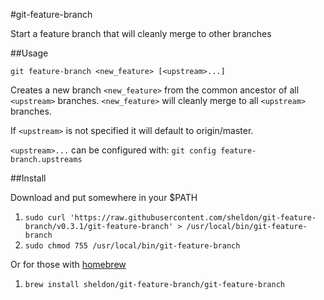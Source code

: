 #git-feature-branch

Start a feature branch that will cleanly merge to other branches

##Usage

`git feature-branch <new_feature> [<upstream>...]`

Creates a new branch `<new_feature>` from the common ancestor of all `<upstream>` branches. `<new_feature>` will cleanly merge to all `<upstream>` branches.

If `<upstream>` is not specified it will default to origin/master.

`<upstream>...` can be configured with: `git config feature-branch.upstreams`

##Install

Download and put somewhere in your $PATH

1. `sudo curl 'https://raw.githubusercontent.com/sheldon/git-feature-branch/v0.3.1/git-feature-branch' > /usr/local/bin/git-feature-branch`
2. `sudo chmod 755 /usr/local/bin/git-feature-branch`

Or for those with [homebrew](http://brew.sh/)

1. `brew install sheldon/git-feature-branch/git-feature-branch`
